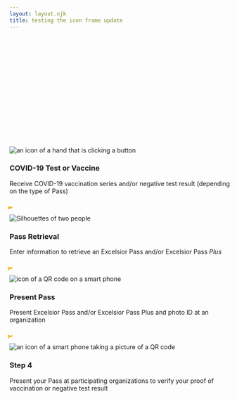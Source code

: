 ```yaml
---
layout: layout.njk
title: testing the icon frame update
---
```

<style>
  .arrow-right {
    box-sizing: border-box;
    position: relative;
    border-top: 2px solid transparent;
    border-bottom: 2px solid transparent;
    box-shadow: inset 0 0 0 2px;
    width: 65px;
    height: 6px;
    color: #F7A900;
    margin-bottom: 140px;
}
.arrow-right::after {
    content: "";
    display: block;
    box-sizing: border-box;
    position: absolute;
    width: 6px;
    height: 6px;
    border-top: 2px solid;
    border-right: 2px solid;
    transform: rotate(45deg);
    right: 0;
    bottom: -2px
}
 .arrow-down {
  box-sizing: border-box;
    position: relative;
    border-right: 2px solid transparent;
    border-left: 2px solid transparent;
    box-shadow: inset 0 0 0 2px;
    height: 35px;
    width: 6px;
    color: #F7A900;
}
.arrow-down::after {
    content: "";
    display: block;
    box-sizing: border-box;
    position: absolute;
    width: 6px;
    height: 6px;
    border-bottom: 2px solid;
    border-right: 2px solid;
    transform: rotate(45deg);
    bottom: 0;
    left: -2px
}
</style>
<div style="height:250px;"></div>

<section class="flex flex-col md:flex-row items-center mt-4 pt-4">
<div class=" mt-8 md:mt-0 w-3/4 md:w-1/4 md:h-64 border-0">
<div class="flex flex-col items-center"><img alt="an icon of a hand that is clicking a button" class="w-20 p-2 m-2" src="/img/NYS-EP-Icon_COVID.png" />
<h3 class="text-xl bold text-blue-900 py-2 my-2">COVID-19 Test or Vaccine </h3>
<p class="text-center w-full md:w-3/4">Receive COVID-19 vaccination series and/or negative test result (depending on the type of Pass)
</p>
</div>
</div>

<span class="arrow-right md:block hidden"></span>
<span class="arrow-down md:hidden block"></span>

<div class="mt-8 md:mt-0 w-3/4 md:w-1/4 md:h-64 border-0">
<div class="flex flex-col items-center"><img alt="Silhouettes of two people" class="w-20 p-2 m-2" src="/img/NYS-EP-Icon_Keyboard.png" />
<h3 class="text-xl bold text-blue-900 py-2 my-2">Pass Retrieval</h3>
<p class="text-center w-full md:w-3/4">Enter information to retrieve an Excelsior Pass and/or Excelsior Pass <em>Plus</em>
</p>
</div>
</div>

<span class="arrow-right md:block hidden"></span>
<span class="arrow-down md:hidden block"></span>

<div class="mt-8 md:mt-0 w-3/4 md:w-1/4 md:h-64 border-0">
<div class="flex flex-col items-center "><img alt="icon of a QR code on a smart phone" class="w-20 p-2 m-2" src="/img/NYS-EP-Icon_View-QR-Code.png" />
<h3 class="text-xl bold text-blue-900 py-2 my-2">Present Pass</h3>
<p class="text-center w-full md:w-3/4 ">Present Excelsior Pass and/or Excelsior Pass Plus and photo ID at an organization</p>
</div>
</div>

<span class="arrow-right md:block hidden"></span>
<span class="arrow-down md:hidden block"></span>

<div class="mt-8 md:mt-0 w-3/4 md:w-1/4 md:h-64 border-0">
<div class="flex flex-col items-center"><img alt="an icon of a smart phone taking a picture of a QR code" class="w-20 p-2 m-2" src="/img/NYS-EP-Icon_Gathering.png" />
<h3 class="text-xl bold text-blue-900 py-2 my-2">Step 4</h3>
<p class="text-center w-full md:w-3/4">Present your Pass at participating organizations to verify your proof of vaccination or negative test result</p>
</div>
</div>
</section>


<div style="height:250px;"></div>